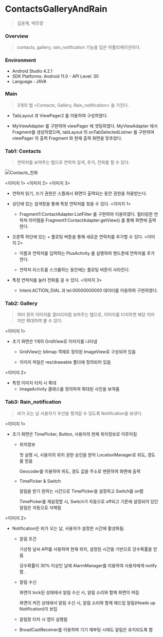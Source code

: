 # ContactsGalleryAndRain

> 김윤재, 박민경



### Overview

> contacts, gallery, rain_notification 기능을 담은 어플리케이션이다.



### Environment

* Android Studio 4.2.1
* SDK Platforms: Android 11.0 - API Level: 30
* Language : JAVA



### Main

> 3개의 탭 <Contacts, Gallery, Rain_notification> 을 가진다.

* TabLayout 과 ViewPager2 를 이용하여 구성하였다.

* MyViewAdapter 를 구현하여 viewPager 에 셋팅하였다. MyViewAdapter 에서 Fragment를 생성하였으며, tabLayout 의 onTabSelectedListner 를 구현하여 viewPager 의 출력 Fragment 와 현재 출력 화면을 맞추었다.

  


### Tab1: Contacts

> 연락처를 보여주는 탭으로 연락처 검색, 추가, 전화를 할 수 있다.

![Contacts_전화](C:\Users\박민경님\Desktop\몰입캠프_1\Contacts_전화.gif) 

<이미지 1> <이미지 2> <이미지 3>

* 연락처 읽기, 쓰기 권한은 스플래시 화면이 출력되는 동안 권한을 허용받는다.

* 상단에 있는 검색창을 통해 특정 연락처를 찾을 수 있다. <이미지 1>
  
   * Fragment1:ContactAdapter:ListFilter 를 구현하여 이용하였다. 필터링한 연락처 아이템을 Fragment1:ContactAdapter:getView() 를 통해 화면에 출력한다.

* 오른쪽 하단에 있는 + 플로팅 버튼을 통해 새로운 연락처를 추가할 수 있다. <이미지 2>
  
   * 이름과 연락처를 입력하는 PlusActivity 를 실행하여 핸드폰에 연락처를 추가한다.
   
   * 연락처 리스트를 스크롤하는 동안에는 플로팅 버튼이 사라진다.

* 특정 연락처를 눌러 전화를 걸 수 있다. <이미지 3>

  * Intent.ACTION_DIAL 과 tel:00000000000 데이터를 이용하여 구현하였다.








### Tab2: Gallery

> 여러 장의 이미지를 갤러리처럼 보여주는 탭으로,  이미지를 터치하면 해당 이미지만 확대하여 볼 수 있다.

<이미지 1>

* 초기 화면은 1개의 GridView로 이미지를 나타냄

  * GridView는 bitmap 객체로 정의된 ImageView로 구성되어 있음

  * 이미지 파일은 res/drawable 폴더에 정의되어 있음

<이미지 2>

* 특정 이미지 터치 시 확대
  * ImageActivity 클래스를 정의하여 확대된 사진을 보여줌





### Tab3: Rain_notification

> 비가 오는 날 사용자가 우산을 챙겨갈 수 있도록 Notification을 보낸다.

<이미지 1>

* 초기 화면은 TimePicker, Button, 사용자의 현재 위치정보로 이루어짐
  * 위치정보

    첫 실행 시, 사용자의 위치 권한 승인을 받아 LocationManager로 위도, 경도를 얻음

    Geocoder를 이용하여 위도, 경도 값을 주소로 변환하여 화면에 출력

  * TimePicker & Switch

    알림을 받기 원하는 시간으로 TimePicker을 설정하고 Switch를 on함

    TimePicker를 재설정할 시, Switch가 자동으로 off되고 기존에 설정되어 있던 알림은 자동으로 삭제됨

    

<이미지 2>

* Notification은 비가 오는 날, 사용자가 설정한 시간에 활성화됨.

  * 알림 조건

    기상청 날씨 API를 사용하여 현재 위치, 설정된 시간을 기반으로 강수확률을 얻음

    강수확률이 30% 이상인 날에 AlarmManager를 이용하여 사용자에게 notify함.

  * 알림 수신

    화면이 lock된 상태에서 알림 수신 시, 알림 소리와 함께 화면이 켜짐

    화면이 켜진 상태에서 알림 수신 시, 알림 소리와 함께 헤드업 알림(Heads up Notification)이 보임

  * 알림창 터치 시 앱이 실행됨

  * BroadCastReceiver를 이용하여 기기 재부팅 시에도 알림은 유지되도록 함

    


